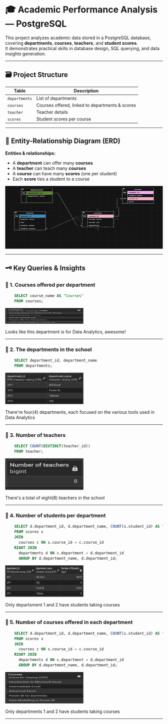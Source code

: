 # 🎓 Academic Performance Analysis — PostgreSQL 

This project analyzes academic data stored in a PostgreSQL database, covering **departments**, **courses**, **teachers**, and **student scores**.  
It demonstrates practical skills in database design, SQL querying, and data insights generation.

---

## 🗃️ **Project Structure**

| Table       | Description                                      |
|-------------|--------------------------------------------------|
| `departments` | List of departments                            |
| `courses`     | Courses offered, linked to departments & scores |
| `teacher`     | Teacher details                                 |
| `scores`      | Student scores per course                      |

---

## 🔗 **Entity-Relationship Diagram (ERD)**

**Entities & relationships:**
- A **department** can offer many **courses**
- A **teacher** can teach many **courses**
- A **course** can have many **scores** (one per student)
- Each **score** ties a student to a course
  
<p align="center">
  <img src="EntityDiagram.png" alt="ERD" width="700" height="200"/>
</p>


---

## 🗝️ **Key Queries & Insights**

### 📌 1. Courses offered per department
```sql
	SELECT course_name AS "Courses"
	FROM courses;
```
<p align="left">
  <img src="coursesOffered.png" alt="courses" width="250" height="50"/>
</p>
Looks like this department is for Data Analytics, awesome!

---

### 📌 2. The departments in the school
```sql
	SELECT department_id, department_name
	FROM departments;
```
<p align="left">
  <img src="dept.png" alt="depts" width="250" height="100"/>
</p>
There're four(4) departments, each focused on the various tools used in Data Analytics

---
### 📌 3. Number of teachers
```sql
	SELECT COUNT(DISTINCT(teacher_id))
	FROM teacher;
```
<p align="left">
  <img src="teachers.png" alt="depts" width="250" height="100"/>
</p>
There's a total of eight(8) teachers in the school

---
### 📌 4. Number of students per department
```sql
	SELECT d.department_id, d.department_name, COUNT(s.student_id) AS "Number of Students"
	FROM scores s
	JOIN 
	  courses c ON s.course_id = c.course_id
	RIGHT JOIN 
	  departments d ON c.department = d.department_id
	  GROUP BY d.department_name, d.department_id;
```
<p align="left">
  <img src="studentsPerDept.png" alt="Studepts" width="250" height="100"/>
</p>
Only departsment 1 and 2 have students taking courses

---
### 📌 5. Number of courses offered in each department
```sql
	SELECT d.department_id, d.department_name, COUNT(s.student_id) AS "Number of Students"
	FROM scores s
	JOIN 
	  courses c ON s.course_id = c.course_id
	RIGHT JOIN 
	  departments d ON c.department = d.department_id
	  GROUP BY d.department_name, d.department_id;
```
<p align="left">
  <img src="coursesOffered.png" alt="coursesOfferes" width="250" height="100"/>
</p>
Only departments 1 and 2 have students taking courses

---


